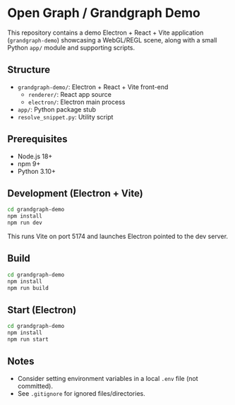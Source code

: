 # Open Graph / Grandgraph Demo

This repository contains a demo Electron + React + Vite application (`grandgraph-demo`) showcasing a WebGL/REGL scene, along with a small Python `app/` module and supporting scripts.

## Structure

- `grandgraph-demo/`: Electron + React + Vite front-end
  - `renderer/`: React app source
  - `electron/`: Electron main process
- `app/`: Python package stub
- `resolve_snippet.py`: Utility script

## Prerequisites

- Node.js 18+
- npm 9+
- Python 3.10+

## Development (Electron + Vite)

```bash
cd grandgraph-demo
npm install
npm run dev
```

This runs Vite on port 5174 and launches Electron pointed to the dev server.

## Build

```bash
cd grandgraph-demo
npm install
npm run build
```

## Start (Electron)

```bash
cd grandgraph-demo
npm install
npm run start
```

## Notes

- Consider setting environment variables in a local `.env` file (not committed).
- See `.gitignore` for ignored files/directories.
